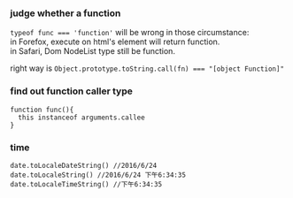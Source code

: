 ### judge whether a function

`typeof func === 'function'` will be wrong in those circumstance:  
in Forefox, execute on html's <object> element will return function.  
in Safari, Dom NodeList type still be function.  

right way is  `Object.prototype.toString.call(fn) === "[object Function]"`


### find out function caller type

```
function func(){
  this instanceof arguments.callee
}
```

### time

```
date.toLocaleDateString() //2016/6/24
date.toLocaleString() //2016/6/24 下午6:34:35
date.toLocaleTimeString() //下午6:34:35
```
